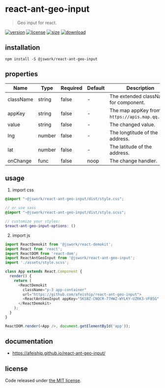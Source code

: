 # react-ant-geo-input
> Geo input for react.

[![version][version-image]][version-url]
[![license][license-image]][license-url]
[![size][size-image]][size-url]
[![download][download-image]][download-url]

## installation
```shell
npm install -S @jswork/react-ant-geo-input
```

## properties
| Name      | Type   | Required | Default | Description                                     |
| --------- | ------ | -------- | ------- | ----------------------------------------------- |
| className | string | false    | -       | The extended className for component.           |
| appKey    | string | false    | -       | The map appKey from `https://apis.map.qq.com/`. |
| value     | string | false    | -       | The changed value.                              |
| lng       | number | false    | -       | The longtitude of the address.                  |
| lat       | number | false    | -       | The latitude of the address.                    |
| onChange  | func   | false    | noop    | The change handler.                             |


## usage
1. import css
  ```scss
  @import "~@jswork/react-ant-geo-input/dist/style.css";

  // or use sass
  @import "~@jswork/react-ant-geo-input/dist/style.scss";

  // customize your styles:
  $react-ant-geo-input-options: ()
  ```
2. import js
  ```js
  import ReactDemokit from '@jswork/react-demokit';
  import React from 'react';
  import ReactDOM from 'react-dom';
  import ReactAntGeoInput from '@jswork/react-ant-geo-input';
  import './assets/style.scss';

  class App extends React.Component {
    render() {
      return (
        <ReactDemokit
          className="p-3 app-container"
          url="https://github.com/afeiship/react-ant-geo-input">
          <ReactAntGeoInput appKey="5KSBZ-CNQCR-77HWZ-WYLKY-UZRK3-VFB5G" />
        </ReactDemokit>
      );
    }
  }

  ReactDOM.render(<App />, document.getElementById('app'));

  ```

## documentation
- https://afeiship.github.io/react-ant-geo-input/


## license
Code released under [the MIT license](https://github.com/afeiship/react-ant-geo-input/blob/master/LICENSE.txt).

[version-image]: https://img.shields.io/npm/v/@jswork/react-ant-geo-input
[version-url]: https://npmjs.org/package/@jswork/react-ant-geo-input

[license-image]: https://img.shields.io/npm/l/@jswork/react-ant-geo-input
[license-url]: https://github.com/afeiship/react-ant-geo-input/blob/master/LICENSE.txt

[size-image]: https://img.shields.io/bundlephobia/minzip/@jswork/react-ant-geo-input
[size-url]: https://github.com/afeiship/react-ant-geo-input/blob/master/dist/react-ant-geo-input.min.js

[download-image]: https://img.shields.io/npm/dm/@jswork/react-ant-geo-input
[download-url]: https://www.npmjs.com/package/@jswork/react-ant-geo-input
